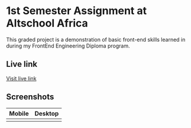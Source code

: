 # 1st Semester Assignment at Altschool Africa

This graded project is a demonstration of basic front-end skills learned in during my FrontEnd Engineering Diploma program.

## Live link
[Visit live link]()

## Screenshots

| Mobile | Desktop |
|---|---|
| ![]() | ![]() |
